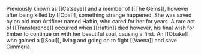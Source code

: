 Previously known as [[Catseye]] and a member of [[The Gems]], however after being killed by [[Opal]], something strange happened. She was saved by an old man Artificer named Haftin, who cared for her for years. A rare act of [[Transference]] occurred when [[Haftin]] died however, his final wish for Ember to continue on with her beautiful soul, causing a first. An [[Obake]] who gained a [[Soul]], living and going on to fight [[Vaena]] and save Cimmeria.